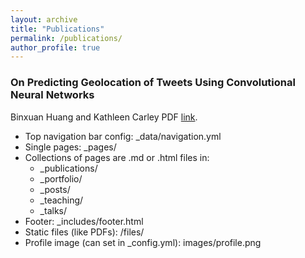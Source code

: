 ```yaml
---
layout: archive
title: "Publications"
permalink: /publications/
author_profile: true
---
```



### On Predicting Geolocation of Tweets Using Convolutional Neural Networks
Binxuan Huang and Kathleen Carley
PDF [link](http://github.com "Github").
* Top navigation bar config: _data/navigation.yml
* Single pages: _pages/
* Collections of pages are .md or .html files in:
  * _publications/
  * _portfolio/
  * _posts/
  * _teaching/
  * _talks/
* Footer: _includes/footer.html
* Static files (like PDFs): /files/
* Profile image (can set in _config.yml): images/profile.png

